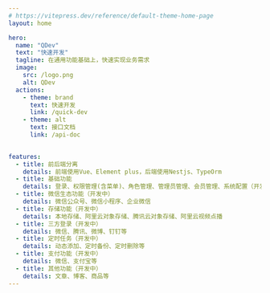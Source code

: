 ```yaml
---
# https://vitepress.dev/reference/default-theme-home-page
layout: home

hero:
  name: "QDev"
  text: "快速开发"
  tagline: 在通用功能基础上，快速实现业务需求
  image:
    src: /logo.png
    alt: QDev
  actions:
    - theme: brand
      text: 快速开发
      link: /quick-dev
    - theme: alt
      text: 接口文档
      link: /api-doc
    

features:
  - title: 前后端分离
    details: 前端使用Vue、Element plus，后端使用Nestjs、TypeOrm
  - title: 基础功能
    details: 登录、权限管理(含菜单)、角色管理、管理员管理、会员管理、系统配置（开发中）、公告（开发中）
  - title: 微信生态功能（开发中）
    details: 微信公众号、微信小程序、企业微信
  - title: 存储功能（开发中）
    details: 本地存储、阿里云对象存储、腾讯云对象存储、阿里云视频点播
  - title: 三方登录（开发中）
    details: 微信、腾讯、微博、钉钉等
  - title: 定时任务（开发中）
    details: 动态添加、定时备份、定时删除等
  - title: 支付功能（开发中）
    details: 微信、支付宝等
  - title: 其他功能（开发中）
    details: 文章、博客、商品等
---
```



